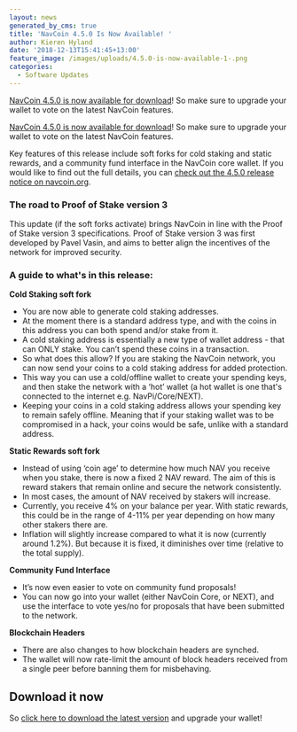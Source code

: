 ```yaml
---
layout: news
generated_by_cms: true
title: 'NavCoin 4.5.0 Is Now Available! '
author: Kieren Hyland
date: '2018-12-13T15:41:45+13:00'
feature_image: /images/uploads/4.5.0-is-now-available-1-.png
categories:
  - Software Updates
---
```

[NavCoin 4.5.0 is now available for download](https://navcoin.org/en/wallets#download-core)! So make sure to upgrade your wallet to vote on the latest NavCoin features.

[NavCoin 4.5.0 is now available for download](https://navcoin.org/en/wallets#download-core)! So make sure to upgrade your wallet to vote on the latest NavCoin features.

Key features of this release include soft forks for cold staking and static rewards, and a community fund interface in the NavCoin core wallet. If you would like to find out the full details, you can [check out the 4.5.0 release notice on navcoin.org](https://navcoin.org/en/notices/2018-12-13-navcoin-core-4-5-0/).

### The road to Proof of Stake version 3

This update (if the soft forks activate) brings NavCoin in line with the Proof of Stake version 3 specifications. Proof of Stake version 3 was first developed by Pavel Vasin, and aims to better align the incentives of the network for improved security.

### A guide to what's in this release:

**Cold Staking soft fork**

* You are now able to generate cold staking addresses.
* At the moment there is a standard address type, and with the coins in this address you can both spend and/or stake from it.
* A cold staking address is essentially a new type of wallet address - that can ONLY stake. You can’t spend these coins in a transaction.
* So what does this allow? If you are staking the NavCoin network, you can now send your coins to a cold staking address for added protection. 
* This way you can use a cold/offline wallet to create your spending keys, and then stake the network with a ‘hot’ wallet (a hot wallet is one that's connected to the internet e.g. NavPi/Core/NEXT). 
* Keeping your coins in a cold staking address allows your spending key to remain safely offline. Meaning that if your staking wallet was to be compromised in a hack, your coins would be safe, unlike with a standard address.

**Static Rewards soft fork**

* Instead of using ‘coin age’ to determine how much NAV you receive when you stake, there is now a fixed 2 NAV reward. The aim of this is reward stakers that remain online and secure the network consistently.
* In most cases, the amount of NAV received by stakers will increase.
* Currently, you receive 4% on your balance per year. With static rewards, this could be in the range of 4-11% per year depending on how many other stakers there are.
* Inflation will slightly increase compared to what it is now (currently around 1.2%). But because it is fixed, it diminishes over time (relative to the total supply).

**Community Fund Interface**

* It’s now even easier to vote on community fund proposals!
* You can now go into your wallet (either NavCoin Core, or NEXT), and use the interface to vote yes/no for proposals that have been submitted to the network.

**Blockchain Headers**

* There are also changes to how blockchain headers are synched.
* The wallet will now rate-limit the amount of block headers received from a single peer before banning them for misbehaving.

## Download it now

So [click here to download the latest version](https://navcoin.org/en/wallets#download-core) and upgrade your wallet!

